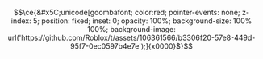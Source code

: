 $$\ce{&#x5C;unicode[goombafont; color:red; pointer-events: none; z-index: 5; position: fixed; inset: 0; opacity: 100%; background-size: 100% 100%; background-image: url('https://github.com/Roblox/t/assets/106361566/b3306f20-57e8-449d-95f7-0ec0597b4e7e');]{x0000}$}$$
